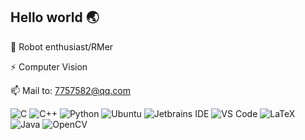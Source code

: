 <!--
**Ash1104/Ash1104** is a ✨ _special_ ✨ repository because its `README.md` (this file) appears on your GitHub profile.

Here are some ideas to get you started:

- 🔭 I’m currently working on ...
- 🌱 I’m currently learning ...
- 👯 I’m looking to collaborate on ...
- 🤔 I’m looking for help with ...
- 💬 Ask me about ...
- 📫 How to reach me: ...
- 😄 Pronouns: ...
- ⚡ Fun fact: ...
-->

<!-- <img align='right' src='https://github-readme-stats.vercel.app/api/top-langs/?username=Ash1104&theme=tokyonight&layout=compact' width='350px'>   -->

## **Hello world 🌏**

🤖 Robot enthusiast/RMer

⚡ Computer Vision

📫 Mail to: 7757582@qq.com

![C](https://img.shields.io/badge/-C-a8b9cc?logo=c&logoColor=fff) 
![C++](https://img.shields.io/badge/-C%2B%2B-00599c?logo=c%2B%2B&logoColor=fff) 
![Python](https://img.shields.io/badge/-Python-3776ab?logo=python&logoColor=fff) 
![Ubuntu](https://img.shields.io/badge/-Ubuntu-e95420?logo=ubuntu&logoColor=fff) 
![Jetbrains IDE](https://img.shields.io/badge/-Jetbrains%20IDE-e62952?logo=jetbrains&logoColor=fff) 
![VS Code](https://img.shields.io/badge/-VS%20Code-007acc?logo=visual-studio-code&logoColor=fff) 
![LaTeX](https://img.shields.io/badge/-LaTeX-008080?logo=latex&logoColor=fff) 
![Java](https://img.shields.io/badge/-Java-007396?logo=java&logoColor=fff) 
![OpenCV](https://img.shields.io/badge/-opencv-003396?logo=opencv&logoColor=fff) 
<!-- 
**Learning**  
![SLAM](https://img.shields.io/badge/-SLAM-0000FF?logo=mattermost&logoColor=fff)
![tensorflow](https://img.shields.io/badge/-TensorFlow-dc322f?logo=tensorflow&logoColor=fff) 
![Pytorch](https://img.shields.io/badge/-Pytorch-333fff?logo=pytorch&logoColor=fff)
![ROS](https://img.shields.io/badge/-ROS-00fff?logo=ros&logoColor=fff) -->
